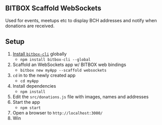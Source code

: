 ## BITBOX Scaffold WebSockets

Used for events, meetups etc to display BCH addresses and notify when donations are received.

## Setup

1. [Install `bitbox-cli`](https://www.npmjs.com/package/bitbox-cli) globally
    * `npm install bitbox-cli --global`
2. Scaffold an WebSockets app w/ BITBOX web bindings
    * `bitbox new myApp --scaffold websockets`
3. `cd` in to the newly created app
    * `cd myApp`
4. Install dependencies
    * `npm install`
5. Edit the `src/donations.js` file with images, names and addresses
6. Start the app
    * `npm start`
7. Open a browser to `http://localhost:3000/`
8. Win

